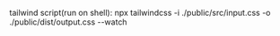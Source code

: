 tailwind script(run on shell): npx tailwindcss -i ./public/src/input.css -o ./public/dist/output.css --watch
